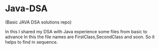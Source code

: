 # Java-DSA
(Basic JAVA DSA solutions repo)

In this I shared my DSA with Java experience some files from basic to advance 
In this the file names are FirstClass,SecondClass and soon. So it helps to find in sequence.
